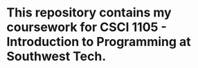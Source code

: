 # This repository contains my coursework for CSCI 1105 - Introduction to Programming at Southwest Tech.
